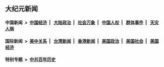 ## 大纪元新闻

#### 中国新闻 &nbsp;>&nbsp; [中国经济](indexes/ncid283/README.md?07071645) &nbsp;| &nbsp; [大陆政治](indexes/ncid277/README.md?07071645) &nbsp;| &nbsp; [社会万象](indexes/ncid282/README.md?07071645) &nbsp;| &nbsp; [中国人权](indexes/ncid278/README.md?07071645) &nbsp;| &nbsp; [群体事件](indexes/ncid279/README.md?07071645) &nbsp;| &nbsp; [天灾人祸](indexes/ncid280/README.md?07071645)

#### 国际新闻 &nbsp;>&nbsp; [美中关系](indexes/nf1412576/README.md?07071645) &nbsp;| &nbsp; [台湾新闻](indexes/ncid1349361/README.md?07071645) &nbsp;| &nbsp; [香港新闻](indexes/ncid1349362/README.md?07071645) &nbsp;| &nbsp; [美国政治](indexes/ncid1078159/README.md?07071645) &nbsp;| &nbsp; [美国社会](indexes/ncid1078160/README.md?07071645) &nbsp;| &nbsp; [美国经济](indexes/ncid1078158/README.md?07071645)

#### 特别专题 &nbsp;>&nbsp; [中共百年历史](https://github.com/easy2view/epoch-special/blob/master/README.md?07071645)  
